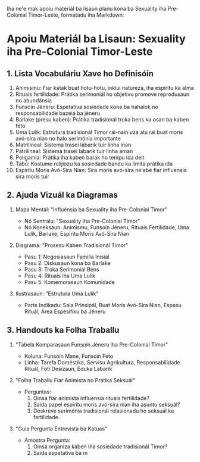 Iha ne'e mak apoiu materiál ba lisaun planu kona ba Sexuality iha Pre-Colonial Timor-Leste, formatadu iha Markdown:

# Apoiu Materiál ba Lisaun: Sexuality iha Pre-Colonial Timor-Leste  

## 1. Lista Vocabuláriu Xave ho Definisóin

1. Animismu: Fiar katak buat hotu-hotu, inklui natureza, iha espíritu ka alma
2. Rituais fertilidade: Prátika serimoniál ho objetivu promove reprodusaun no abundánsia  
3. Funsoín Jéneru: Espetativa sosiedade kona ba hahalok no responsabilidade bazeia ba jéneru
4. Barlake (presu kaben): Prátika tradisionál troka bens ka osan ba kaben feto
5. Uma Lulik: Estrutura tradisionál Timor rai-nain uza atu rai buat moris avó-sira nian no halo serimónia importante
6. Matrilineal: Sistema trasei labarik tuir linha inan
7. Patrilineal: Sistema trasei labarik tuir linha aman
8. Poligamia: Prátika iha kaben barak ho tempu ida deit
9. Tabú: Kostume relijiozu ka sosiedade bandu ka limita prátika ida  
10. Espíritu Moris Avó-Sira Nian: Sira moris avó-sira ne'ebé fiar influensia sira moris tuir

## 2. Ajuda Vizuál ka Diagramas  

1. Mapa Mentál: "Influénsia ba Sexuality iha Pre-Colonial Timor"
    - Nó Sentralu: "Sexuality iha Pre-Colonial Timor"
    - Nó Koneksaun: Animismu, Funsoín Jéneru, Rituais Fertilidade, Uma Lulik, Barlake, Espíritu Moris Avó-Sira Nian

2. Diagrama: "Prosesu Kaben Tradisionál Timor"
    - Pasu 1: Negosiasaun Familia Inisiál
    - Pasu 2: Diskusaun kona ba Barlake  
    - Pasu 3: Troka Serimoniál Bens
    - Pasu 4: Rituais iha Uma Lulik
    - Pasu 5: Komemorasaun Komunidade

3. Ilustrasaun: "Estrutura Uma Lulik"
    - Parte Indikadu: Sala Prinsipál, Buat Moris Avó-Sira Nian, Espasu Rituál, Área Espesífiku ba Jéneru

## 3. Handouts ka Folha Traballu

1. "Tabela Komparasaun Funsoín Jéneru iha Pre-Colonial Timor"
    - Koluna: Funsoín Mane, Funsoín Feto
    - Linha: Tarefa Doméstika, Servisu Agrikultura, Responsabilidade Rituál, Foti Desizaun, Eduka Labarik  

2. "Folha Traballu Fiar Animista no Prátika Seksuál"
    - Perguntas:
      1. Oinsá fiar animista influensia rituais fertilidade?
      2. Saida papel espíritu moris avó-sira nian iha asuntu seksuál?
      3. Deskreve serimónia tradisionál relasionadu ho seksuál ka fertilidade.

3. "Guia Pergunta Entrevista ba Katuas"
    - Amostra Pergunta:
      1. Oinsá organiza kaben iha sosiedade tradisionál Timor?   
      2. Saida espetativa ba m